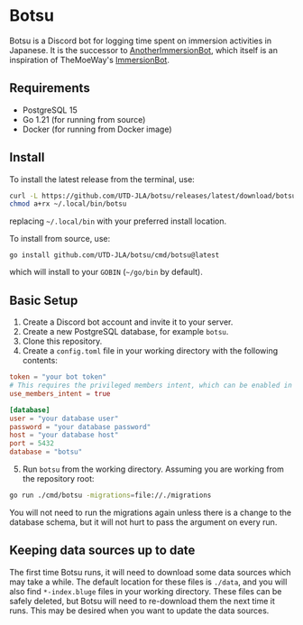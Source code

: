 # Botsu

Botsu is a Discord bot for logging time spent on immersion activities in Japanese.
It is the successor to [AnotherImmersionBot](https://github.com/UTD-JLA/another-immersion-bot),
which itself is an inspiration of TheMoeWay's [ImmersionBot](https://github.com/TheMoeWay/immersion-bot).

## Requirements

- PostgreSQL 15
- Go 1.21 (for running from source)
- Docker (for running from Docker image)

## Install
To install the latest release from the terminal, use:
```sh
curl -L https://github.com/UTD-JLA/botsu/releases/latest/download/botsu-linux-amd64 -o ~/.local/bin/botsu
chmod a+rx ~/.local/bin/botsu
```
replacing `~/.local/bin` with your preferred install location. 

To install from source, use:
```
go install github.com/UTD-JLA/botsu/cmd/botsu@latest
```
which will install to your `GOBIN` (`~/go/bin` by default).

## Basic Setup

1. Create a Discord bot account and invite it to your server.
2. Create a new PostgreSQL database, for example `botsu`.
3. Clone this repository.
4. Create a `config.toml` file in your working directory with the following contents:
```toml
token = "your bot token"
# This requires the privileged members intent, which can be enabled in the Discord developer portal.
use_members_intent = true

[database]
user = "your database user"
password = "your database password"
host = "your database host"
port = 5432
database = "botsu"
```
5. Run `botsu` from the working directory. Assuming you are working from the repository root:
```bash
go run ./cmd/botsu -migrations=file://./migrations
```

You will not need to run the migrations again unless there is a change to the database schema,
but it will not hurt to pass the argument on every run.

## Keeping data sources up to date
The first time Botsu runs, it will need to download some data sources which may take a while.
The default location for these files is `./data`, and you will also find `*-index.bluge` files in your
working directory. These files can be safely deleted, but Botsu will need to re-download them the next time it runs.
This may be desired when you want to update the data sources.
